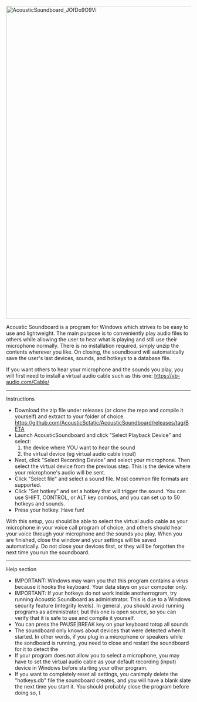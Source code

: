
<img width="1266" height="853" alt="AcousticSoundboard_JOfDo9O9Vi" src="https://github.com/user-attachments/assets/e69369ce-65ff-4d1b-8047-fe12e519cae6" />

Acoustic Soundboard is a program for Windows which strives to be easy to use and lightweight. The main purpose is to conveniently play audio files to others while allowing the user to hear what is playing and still use their microphone normally. There is no installation required, simply unzip the contents wherever you like. On closing, the soundboard will automatically save the user's last devices, sounds, and hotkeys to a database file.

If you want others to hear your microphone and the sounds you play, you will first need to install a virtual audio cable such as this one:
https://vb-audio.com/Cable/

----------------------------------------
Instructions
* Download the zip file under releases (or clone the repo and compile it yourself) and extract to your folder of choice. https://github.com/AcousticSctatic/AcousticSoundboard/releases/tag/BETA
* Launch AcousticSoundboard and click "Select Playback Device" and select: 
  1. the device where YOU want to hear the sound
  2. the virtual device (eg virtual audio cable input)
* Next, click "Select Recording Device" and select your microphone. Then select the virtual device from the previous step. This is the device where your microphone's audio will be sent.
* Click "Select file" and select a sound file. Most common file formats are supported.
* Click "Set hotkey" and set a hotkey that will trigger the sound. You can use SHIFT, CONTROL, or ALT key combos, and you can set up to 50 hotkeys and sounds.
* Press your hotkey. Have fun!

With this setup, you should be able to select the virtual audio cable as your microphone in your voice call program of choice, and others should hear your voice through your microphone and the sounds you play. When you are finished, close the window and your settings will be saved automatically. Do not close your devices first, or they will be forgotten the next time you run the soundboard. 



----------------------------------------
Help section
* IMPORTANT: Windows may warn you that this program contains a virus because it hooks the keyboard. Your data stays on your computer only.
* IMPORTANT: If your hotkeys do not work inside anotherrogram, try running Acoustic Soundboard as administrator. This is due to a Windows security feature (integrity levels). In general, you should avoid running programs as administrator, but this one is open source, so you can verify that it is safe to use and compile it yourself.
* You can press the PAUSE|BREAK key on your keyboard totop all sounds
* The soundboard only knows about devices that were detected when it started. In other words, if you plug in a microphone or speakers while the sondboard is running, you need to close and restart the soundboard for it to detect the
* If your program does not allow you to select a microphone, you may have to set the virtual audio cable as your default recording (input) device in Windows before starting your other program.
* If you want to completely reset all settings, you canimply delete the "hotkeys.db" file the soundboard creates, and you will have a blank slate the next time you start it. You should probably close the program before doing so, t
